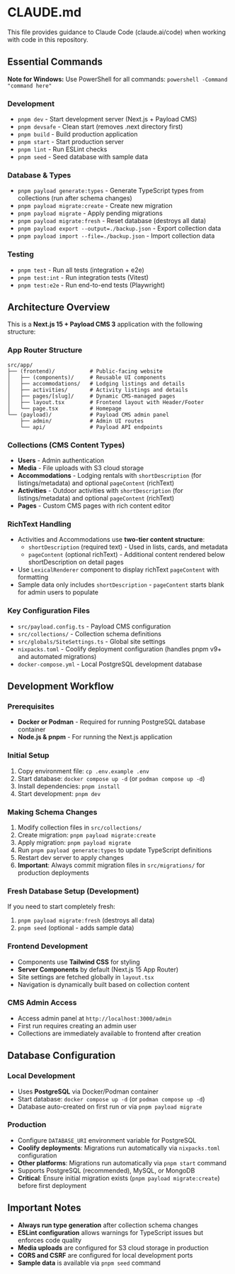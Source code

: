 # CLAUDE.md

This file provides guidance to Claude Code (claude.ai/code) when working with code in this repository.

## Essential Commands

**Note for Windows:** Use PowerShell for all commands: `powershell -Command "command here"`

### Development
- `pnpm dev` - Start development server (Next.js + Payload CMS)
- `pnpm devsafe` - Clean start (removes .next directory first)
- `pnpm build` - Build production application
- `pnpm start` - Start production server
- `pnpm lint` - Run ESLint checks
- `pnpm seed` - Seed database with sample data

### Database & Types
- `pnpm payload generate:types` - Generate TypeScript types from collections (run after schema changes)
- `pnpm payload migrate:create` - Create new migration
- `pnpm payload migrate` - Apply pending migrations
- `pnpm payload migrate:fresh` - Reset database (destroys all data)
- `pnpm payload export --output=./backup.json` - Export collection data
- `pnpm payload import --file=./backup.json` - Import collection data

### Testing
- `pnpm test` - Run all tests (integration + e2e)
- `pnpm test:int` - Run integration tests (Vitest)
- `pnpm test:e2e` - Run end-to-end tests (Playwright)

## Architecture Overview

This is a **Next.js 15 + Payload CMS 3** application with the following structure:

### App Router Structure
```
src/app/
├── (frontend)/           # Public-facing website
│   ├── (components)/     # Reusable UI components
│   ├── accommodations/   # Lodging listings and details
│   ├── activities/       # Activity listings and details
│   ├── pages/[slug]/     # Dynamic CMS-managed pages
│   ├── layout.tsx        # Frontend layout with Header/Footer
│   └── page.tsx          # Homepage
└── (payload)/            # Payload CMS admin panel
    ├── admin/            # Admin UI routes
    └── api/              # Payload API endpoints
```

### Collections (CMS Content Types)
- **Users** - Admin authentication
- **Media** - File uploads with S3 cloud storage
- **Accommodations** - Lodging rentals with `shortDescription` (for listings/metadata) and optional `pageContent` (richText)
- **Activities** - Outdoor activities with `shortDescription` (for listings/metadata) and optional `pageContent` (richText)
- **Pages** - Custom CMS pages with rich content editor

### RichText Handling
- Activities and Accommodations use **two-tier content structure**:
  - `shortDescription` (required text) - Used in lists, cards, and metadata
  - `pageContent` (optional richText) - Additional content rendered below shortDescription on detail pages
- Use `LexicalRenderer` component to display richText `pageContent` with formatting
- Sample data only includes `shortDescription` - `pageContent` starts blank for admin users to populate

### Key Configuration Files
- `src/payload.config.ts` - Payload CMS configuration
- `src/collections/` - Collection schema definitions
- `src/globals/SiteSettings.ts` - Global site settings
- `nixpacks.toml` - Coolify deployment configuration (handles pnpm v9+ and automated migrations)
- `docker-compose.yml` - Local PostgreSQL development database

## Development Workflow

### Prerequisites
- **Docker or Podman** - Required for running PostgreSQL database container
- **Node.js & pnpm** - For running the Next.js application

### Initial Setup
1. Copy environment file: `cp .env.example .env`
2. Start database: `docker compose up -d` (or `podman compose up -d`)
3. Install dependencies: `pnpm install`
4. Start development: `pnpm dev`

### Making Schema Changes
1. Modify collection files in `src/collections/`
2. Create migration: `pnpm payload migrate:create`
3. Apply migration: `pnpm payload migrate`
4. Run `pnpm payload generate:types` to update TypeScript definitions
5. Restart dev server to apply changes
6. **Important**: Always commit migration files in `src/migrations/` for production deployments

### Fresh Database Setup (Development)
If you need to start completely fresh:
1. `pnpm payload migrate:fresh` (destroys all data)
2. `pnpm seed` (optional - adds sample data)

### Frontend Development
- Components use **Tailwind CSS** for styling
- **Server Components** by default (Next.js 15 App Router)
- Site settings are fetched globally in `layout.tsx`
- Navigation is dynamically built based on collection content

### CMS Admin Access
- Access admin panel at `http://localhost:3000/admin`
- First run requires creating an admin user
- Collections are immediately available to frontend after creation

## Database Configuration

### Local Development
- Uses **PostgreSQL** via Docker/Podman container
- Start database: `docker compose up -d` (or `podman compose up -d`)
- Database auto-created on first run or via `pnpm payload migrate`

### Production
- Configure `DATABASE_URI` environment variable for PostgreSQL
- **Coolify deployments**: Migrations run automatically via `nixpacks.toml` configuration
- **Other platforms**: Migrations run automatically via `pnpm start` command
- Supports PostgreSQL (recommended), MySQL, or MongoDB
- **Critical**: Ensure initial migration exists (`pnpm payload migrate:create`) before first deployment

## Important Notes

- **Always run type generation** after collection schema changes
- **ESLint configuration** allows warnings for TypeScript issues but enforces code quality
- **Media uploads** are configured for S3 cloud storage in production
- **CORS and CSRF** are configured for local development ports
- **Sample data** is available via `pnpm seed` command